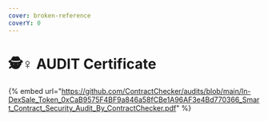 ```yaml
---
cover: broken-reference
coverY: 0
---
```


# 🕵♀ AUDIT Certificate

{% embed url="https://github.com/ContractChecker/audits/blob/main/In-DexSale_Token_0xCaB9575F4BF9a846a58fCBe1A96AF3e4Bd770366_Smart_Contract_Security_Audit_By_ContractChecker.pdf" %}
